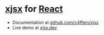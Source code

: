 # [xjsx](https://github.com/c4ffein/xjsx) for [React](https://react.dev)
- Documentation at [github.com/c4ffein/xjsx](https://github.com/c4ffein/xjsx)
- Live demo at [xjsx.dev](https://xjsx.dev)

